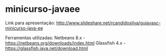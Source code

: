 minicurso-javaee
================

Link para apresentação:
http://www.slideshare.net/rcandidosilva/gujavasc-minicurso-java-ee

Ferramentas utilizadas:
Netbeans 8.x - https://netbeans.org/downloads/index.html
Glassfish 4.x - https://glassfish.java.net/download.html
